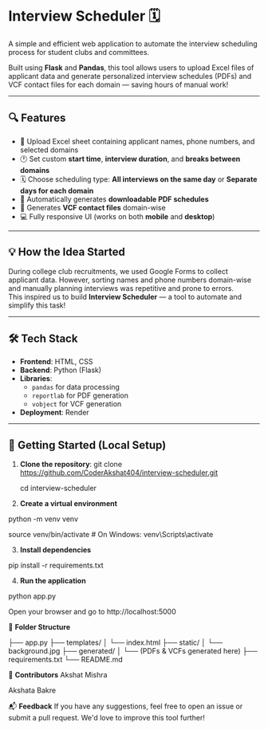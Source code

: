 # Interview Scheduler 🗓️

A simple and efficient web application to automate the interview scheduling process for student clubs and committees.

Built using **Flask** and **Pandas**, this tool allows users to upload Excel files of applicant data and generate personalized interview schedules (PDFs) and VCF contact files for each domain — saving hours of manual work!

---

## 🔍 Features

- 📁 Upload Excel sheet containing applicant names, phone numbers, and selected domains  
- 🕐 Set custom **start time**, **interview duration**, and **breaks between domains**  
- 🗓️ Choose scheduling type: **All interviews on the same day** or **Separate days for each domain**  
- 📄 Automatically generates **downloadable PDF schedules**  
- 📇 Generates **VCF contact files** domain-wise  
- 💻 Fully responsive UI (works on both **mobile** and **desktop**)

---

## 💡 How the Idea Started

During college club recruitments, we used Google Forms to collect applicant data. However, sorting names and phone numbers domain-wise and manually planning interviews was repetitive and prone to errors.  
This inspired us to build **Interview Scheduler** — a tool to automate and simplify this task!

---

## 🛠 Tech Stack

- **Frontend**: HTML, CSS  
- **Backend**: Python (Flask)  
- **Libraries**: 
  - `pandas` for data processing  
  - `reportlab` for PDF generation  
  - `vobject` for VCF generation  
- **Deployment**: Render

---

## 🚀 Getting Started (Local Setup)

1. **Clone the repository**:
   git clone https://github.com/CoderAkshat404/interview-scheduler.git

   cd interview-scheduler

2. **Create a virtual environment**

python -m venv venv

source venv/bin/activate  # On Windows: venv\Scripts\activate

3. **Install dependencies**

pip install -r requirements.txt


4. **Run the application**

python app.py

Open your browser and go to http://localhost:5000

📁 **Folder Structure**

├── app.py
├── templates/
│   └── index.html
├── static/
│   └── background.jpg
├── generated/
│   └── (PDFs & VCFs generated here)
├── requirements.txt
└── README.md

🤝 **Contributors**
Akshat Mishra

Akshata Bakre

📬 **Feedback**
If you have any suggestions, feel free to open an issue or submit a pull request. We'd love to improve this tool further!